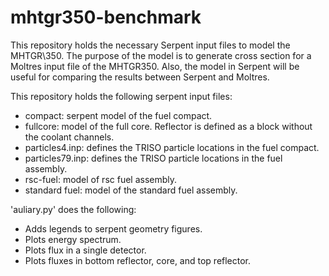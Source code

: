 # mhtgr350-benchmark

This repository holds the necessary Serpent input files to model the MHTGR\350.
The purpose of the model is to generate cross section for a Moltres input file of the MHTGR350.
Also, the model in Serpent will be useful for comparing the results between Serpent and Moltres.

This repository holds the following serpent input files:

* compact: serpent model of the fuel compact.
* fullcore: model of the full core. Reflector is defined as a block without the coolant channels.
* particles4.inp: defines the TRISO particle locations in the fuel compact.
* particles79.inp: defines the TRISO particle locations in the fuel assembly.
* rsc-fuel: model of rsc fuel assembly.
* standard fuel: model of the standard fuel assembly.

'auliary.py' does the following:
- Adds legends to serpent geometry figures.
- Plots energy spectrum.
- Plots flux in a single detector.
- Plots fluxes in bottom reflector, core, and top reflector.
